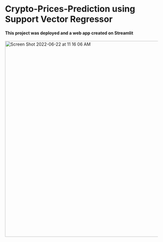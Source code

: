 # Crypto-Prices-Prediction using Support Vector Regressor
#### This project was deployed and a web app created on Streamlit




<img width="646" alt="Screen Shot 2022-06-22 at 11 16 06 AM" src="https://user-images.githubusercontent.com/61966991/175005385-ebbc40a1-6cbd-4111-8cc7-76fe4491ebaf.png">
